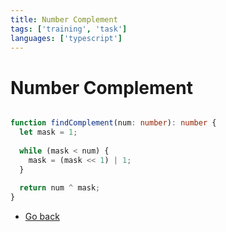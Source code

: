 ```yaml
---
title: Number Complement
tags: ['training', 'task']
languages: ['typescript']
---
```

# Number Complement

```typescript

function findComplement(num: number): number {
  let mask = 1;
  
  while (mask < num) {
    mask = (mask << 1) | 1;
  }
  
  return num ^ mask;
}

```

* [Go back](../readme.md)
